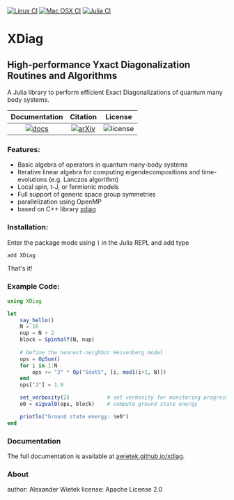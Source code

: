 <!--
SPDX-FileCopyrightText: 2025 Alexander Wietek <awietek@pks.mpg.de>

SPDX-License-Identifier: Apache-2.0
-->

[![Linux CI](https://github.com/awietek/xdiag/actions/workflows/linux.yml/badge.svg?style=for-the-badge)](https://github.com/awietek/xdiag/actions/workflows/linux.yml)
[![Mac OSX CI](https://github.com/awietek/xdiag/actions/workflows/osx.yml/badge.svg?style=for-the-badge)](https://github.com/awietek/xdiag/actions/workflows/osx.yml)
[![Julia CI](https://github.com/awietek/XDiag.jl/actions/workflows/CI.yml/badge.svg?style=for-the-badge)](https://github.com/awietek/XDiag.jl/actions/workflows/CI.yml)

# XDiag
## High-performance Yxact Diagonalization Routines and Algorithms

A Julia library to perform efficient Exact Diagonalizations of quantum many body systems. 

| **Documentation**                                                                          | **Citation**                                                                                           | **License**                                                        |
|:------------------------------------------------------------------------------------------:|:------------------------------------------------------------------------------------------------------:|--------------------------------------------------------------------|
| [![docs](https://img.shields.io/badge/docs-stable-blue.svg)](https://awietek.github.io/xdiag) | [![arXiv](https://img.shields.io/badge/arXiv-2505.02901-b31b1b.svg)](https://arxiv.org/abs/2505.02901) | ![license](https://img.shields.io/badge/license-Apache%202.0-blue) |


### Features:
- Basic algebra of operators in quantum many-body systems
- Iterative linear algebra for computing eigendecompositions and time-evolutions (e.g. Lanczos algorithm)
- Local spin, t-J, or fermionic models
- Full support of generic space group symmetries
- parallelization using OpenMP
- based on C++ library [xdiag](https://github.com/awietek/xdiag)

### Installation:
Enter the package mode using `]` in the Julia REPL and add type
```bash
add XDiag
```
That's it!

### Example Code:

```julia
using XDiag

let
    say_hello()
    N = 16
    nup = N ÷ 2
    block = Spinhalf(N, nup)
    
    # Define the nearest-neighbor Heisenberg model
    ops = OpSum()
    for i in 1:N
        ops += "J" * Op("SdotS", [i, mod1(i+1, N)])
    end
    ops["J"] = 1.0

    set_verbosity(2)            # set verbosity for monitoring progress
    e0 = eigval0(ops, block)    # compute ground state energy

    println("Ground state energy: $e0")
end

```

### Documentation
The full documentation is available at [awietek.github.io/xdiag](https://awietek.github.io/xdiag).

### About
author:   Alexander Wietek
license:  Apache License 2.0
